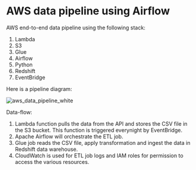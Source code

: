 # AWS data pipeline using Airflow

AWS end-to-end data pipeline using the following stack:
1. Lambda
2. S3
3. Glue
4. Airflow
5. Python
6. Redshift
7. EventBridge

Here is a pipeline diagram:

![aws_data_pipeline_white](https://github.com/maulik-dk/energy-data-pipeline/assets/58858333/950ee57f-01af-4bf1-91b9-dde384c2ff19)

Data-flow:
1. Lambda function pulls the data from the API and stores the CSV file in the S3 bucket. This function is triggered everynight by EventBridge.
2. Apache Airflow will orchestrate the ETL job.
3. Glue job reads the CSV file, apply transformation and ingest the data in Redshift data warehouse.
4. CloudWatch is used for ETL job logs and IAM roles for permission to access the various resources.
